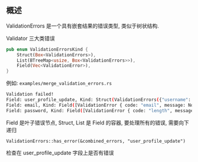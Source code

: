 ## 概述

ValidationErrors 是一个具有嵌套结果的错误类型, 类似于树状结构.

Validator 三大类错误

```rust
pub enum ValidationErrorsKind {
    Struct(Box<ValidationErrors>),
    List(BTreeMap<usize, Box<ValidationErrors>>),
    Field(Vec<ValidationError>),
}
```

例如: `examples/merge_validation_errors.rs`

```sh
Validation failed!
Field: user_profile_update, Kind: Struct(ValidationErrors({"username": Field([ValidationError { code: "length", message: None, params: {"value": String("us"), "min": Number(3)} }])}))
Field: email, Kind: Field([ValidationError { code: "email", message: None, params: {"value": String("invalid-email")} }])
Field: password, Kind: Field([ValidationError { code: "length", message: None, params: {"value": String("short"), "min": Number(8)} }])
```

Field 是叶子错误节点, Struct, List 是 Field 的容器, 要处理所有的错误, 需要向下递归

`ValidationErrors::has_error(&combined_errors, "user_profile_update")`

检查在 user_profile_update 字段上是否有错误
